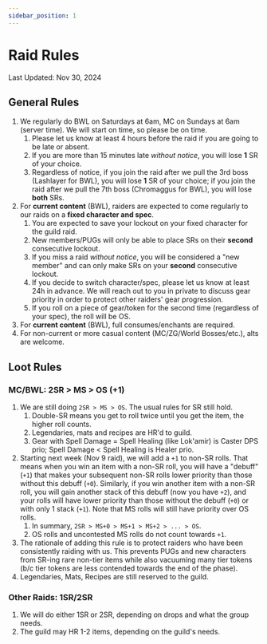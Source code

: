 ```yaml
---
sidebar_position: 1
---
```


# Raid Rules

Last Updated: Nov 30, 2024

## General Rules

1. We regularly do BWL on Saturdays at 6am, MC on Sundays at 6am (server time). We will start on time, so please be on time.
   1. Please let us know at least 4 hours before the raid if you are going to be late or absent.
   2. If you are more than 15 minutes late *without notice*, you will lose **1** SR of your choice.
   3. Regardless of notice, if you join the raid after we pull the 3rd boss (Lashlayer for BWL), you will lose **1** SR of your choice; if you join the raid after we pull the 7th boss (Chromaggus for BWL), you will lose **both** SRs.
2. For **current content** (BWL), raiders are expected to come regularly to our raids on a **fixed character and spec**.
   1. You are expected to save your lockout on your fixed character for the guild raid.
   2. New members/PUGs will only be able to place SRs on their **second** consecutive lockout.
   3. If you miss a raid *without notice*, you will be considered a "new member" and can only make SRs on your **second** consecutive lockout.
   4. If you decide to switch character/spec, please let us know at least 24h in advance. We will reach out to you in private to discuss gear priority in order to protect other raiders' gear progression.
   5. If you roll on a piece of gear/token for the second time (regardless of your spec), the roll will be OS.
3. For **current content** (BWL), full consumes/enchants are required.
4. For non-current or more casual content (MC/ZG/World Bosses/etc.), alts are welcome.

## Loot Rules

### MC/BWL: 2SR > MS > OS (+1)
1. We are still doing `2SR > MS > OS`. The usual rules for SR still hold.
   1. Double-SR means you get to roll twice until you get the item, the higher roll counts.
   2. Legendaries, mats and recipes are HR'd to guild.
   3. Gear with Spell Damage = Spell Healing (like Lok'amir) is Caster DPS prio; Spell Damage < Spell Healing is Healer prio.
2. Starting next week (Nov 9 raid), we will add a `+1` to non-SR rolls. That means when you win an item with a non-SR roll, you will have a "debuff" (`+1`) that makes your subsequent non-SR rolls lower priority than those without this debuff (`+0`). Similarly, if you win another item with a non-SR roll, you will gain another stack of this debuff (now you have `+2`), and your rolls will have lower priority than those without the debuff (`+0`) or with only 1 stack (`+1`). Note that MS rolls will still have priority over OS rolls.
   1. In summary, `2SR > MS+0 > MS+1 > MS+2 > ... > OS`.
   2. OS rolls and uncontested MS rolls do not count towards `+1`.
3. The rationale of adding this rule is to protect raiders who have been consistently raiding with us. This prevents PUGs and new characters from SR-ing rare non-tier items while also vacuuming many tier tokens (b/c tier tokens are less contended towards the end of the phase).
4. Legendaries, Mats, Recipes are still reserved to the guild.

### Other Raids: 1SR/2SR

1. We will do either 1SR or 2SR, depending on drops and what the group needs.
2. The guild may HR 1-2 items, depending on the guild's needs.
